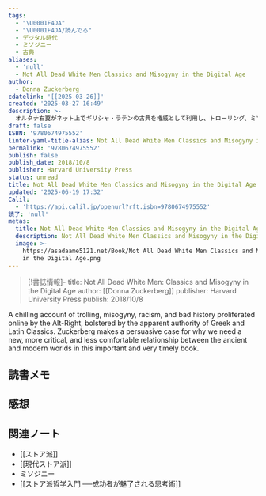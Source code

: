 ```yaml
---
tags:
  - "\U0001F4DA"
  - "\U0001F4DA/読んでる"
  - デジタル時代
  - ミソジニー
  - 古典
aliases:
  - 'null'
  - Not All Dead White Men Classics and Misogyny in the Digital Age
author:
  - Donna Zuckerberg
cdatelink: '[[2025-03-26]]'
created: '2025-03-27 16:49'
description: >-
  オルタナ右翼がネット上でギリシャ・ラテンの古典を権威として利用し、トローリング、ミソジニー、人種差別を拡散する様を分析。古代と現代世界の間に、より批判的で居心地の悪い関係が必要だと説く。
draft: false
ISBN: '9780674975552'
linter-yaml-title-alias: Not All Dead White Men Classics and Misogyny in the Digital Age
permalink: '9780674975552'
publish: false
publish_date: 2018/10/8
publisher: Harvard University Press
status: unread
title: Not All Dead White Men Classics and Misogyny in the Digital Age
updated: '2025-06-19 17:32'
Calil:
  - 'https://api.calil.jp/openurl?rft.isbn=9780674975552'
読了: 'null'
metas:
  title: Not All Dead White Men Classics and Misogyny in the Digital Age
  description: Not All Dead White Men Classics and Misogyny in the Digital Ageについてのページです。
  image: >-
    https://asadaame5121.net/Book/Not All Dead White Men Classics and Misogyny
    in the Digital Age.png
---
```

>[!書誌情報]-
>title: Not All Dead White Men: Classics and Misogyny in the Digital Age
>author: [[Donna Zuckerberg]]
>publisher: Harvard University Press
>publish: 2018/10/8

A chilling account of trolling, misogyny, racism, and bad history proliferated online by the Alt-Right, bolstered by the apparent authority of Greek and Latin Classics. Zuckerberg makes a persuasive case for why we need a new, more critical, and less comfortable relationship between the ancient and modern worlds in this important and very timely book.
## 読書メモ
## 感想
## 関連ノート
- [[ストア派]]
- [[現代ストア派]]
- ミソジニー
- [[ストア派哲学入門 ──成功者が魅了される思考術]]
